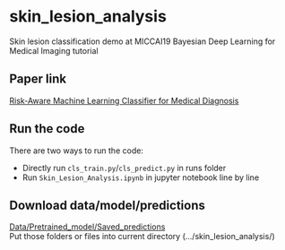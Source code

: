 # skin_lesion_analysis
Skin lesion classification demo at MICCAI19 Bayesian Deep Learning for Medical Imaging tutorial

## Paper link
[Risk-Aware Machine Learning Classifier for Medical Diagnosis](https://www.mdpi.com/2077-0383/8/8/1241)

## Run the code
There are two ways to run the code:
- Directly run `cls_train.py`/`cls_predict.py` in runs folder
- Run `Skin_Lesion_Analysis.ipynb` in jupyter notebook line by line

## Download data/model/predictions
[Data/Pretrained_model/Saved_predictions](https://www.dropbox.com/sh/8ncoth0u1ifqsm7/AABcrAwd_wY9bUOfOAPu_t7ia?dl=0)  
Put those folders or files into current directory (.../skin_lesion_analysis/)
